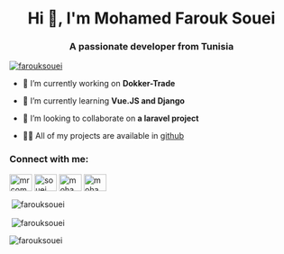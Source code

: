 <h1 align="center">Hi 👋, I'm Mohamed Farouk Souei</h1>
<h3 align="center">A passionate developer from Tunisia</h3>

<p align="left"> <a href="https://github.com/ryo-ma/github-profile-trophy"><img src="https://github-profile-trophy.vercel.app/?username=farouksouei" alt="farouksouei" /></a> </p>

- 🔭 I’m currently working on **Dokker-Trade**

- 🌱 I’m currently learning **Vue.JS and Django**

- 👯 I’m looking to collaborate on **a laravel project**

- 👨‍💻 All of my projects are available in [github](github)

<h3 align="left">Connect with me:</h3>
<p align="left">
<a href="https://twitter.com/mrcommerc" target="blank"><img align="center" src="https://raw.githubusercontent.com/rahuldkjain/github-profile-readme-generator/master/src/images/icons/Social/twitter.svg" alt="mrcommerc" height="30" width="40" /></a>
<a href="https://www.linkedin.com/in/mohamedfarouksouei/" target="blank"><img align="center" src="https://raw.githubusercontent.com/rahuldkjain/github-profile-readme-generator/master/src/images/icons/Social/linked-in-alt.svg" alt="souei farouk" height="30" width="40" /></a>
<a href="https://www.facebook.com/profile.php?id=100062941323446" target="blank"><img align="center" src="https://raw.githubusercontent.com/rahuldkjain/github-profile-readme-generator/master/src/images/icons/Social/facebook.svg" alt="mohamed farouk souei" height="30" width="40" /></a>
<a href="https://instagram.com/mohamed_farouk_souei" target="blank"><img align="center" src="https://raw.githubusercontent.com/rahuldkjain/github-profile-readme-generator/master/src/images/icons/Social/instagram.svg" alt="mohamed_farouk_souei" height="30" width="40" /></a>
</p>

<p>&nbsp;<img align="center" src="https://github-readme-stats.vercel.app/api/top-langs?username=farouksouei&show_icons=true&locale=en&layout=compact" alt="farouksouei" /></p>


<p>&nbsp;<img align="center" src="https://github-readme-stats.vercel.app/api?username=farouksouei&show_icons=true&locale=en" alt="farouksouei" /></p>

<p><img align="center" src="https://github-readme-streak-stats.herokuapp.com/?user=farouksouei&" alt="farouksouei" /></p>
